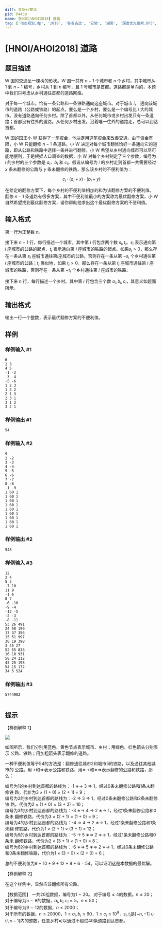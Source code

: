 ```yaml
---
diff: 普及+/提高
pid: P4438
name: [HNOI/AHOI2018] 道路
tag: ['动态规划,dp', '2018', '各省省选', '安徽', '湖南', '深度优先搜索,DFS', '树形 dp']
---
```

# [HNOI/AHOI2018] 道路
## 题目描述

W 国的交通呈一棵树的形状。W 国一共有 $n-1$ 个城市和 $n$ 个乡村，其中城市从 $1$ 到 $n-1$ 编号，乡村从 $1$ 到 $n$ 编号，且 $1$ 号城市是首都。道路都是单向的，本题中我们只考虑从乡村通往首都的道路网络。

对于每一个城市，恰有一条公路和一条铁路通向这座城市。对于城市 $i$， 通向该城市的道路（公路或铁路）的起点，要么是一个乡村，要么是一个编号比 $i$ 大的城市。没有道路通向任何乡村。除了首都以外，从任何城市或乡村出发只有一条道路；首都没有往外的道路。从任何乡村出发，沿着唯一往外的道路走，总可以到达首都。

W 国的国王小 W 获得了一笔资金，他决定用这笔资金来改善交通。由于资金有限，小 W 只能翻修 $n-1$ 条道路。小 W 决定对每个城市翻修恰好一条通向它的道路，即从公路和铁路中选择一条并进行翻修。小 W 希望从乡村通向城市可以尽可能地便利，于是根据人口调查的数据，小 W 对每个乡村制定了三个参数，编号为 $i$ 的乡村的三个参数是 $a_i$，$b_i$ 和 $c_i$。假设从编号为 $i$ 的乡村走到首都一共需要经过 $x$ 条未翻修的公路与 $y$ 条未翻修的铁路，那么该乡村的不便利值为：

$$c_i \cdot (a_i + x) \cdot (b_i + y)$$

在给定的翻修方案下，每个乡村的不便利值相加的和为该翻修方案的不便利值。 翻修 $n-1$ 条道路有很多方案，其中不便利值最小的方案称为最优翻修方案，小 W 自然希望找到最优翻修方案，请你帮助他求出这个最优翻修方案的不便利值。
## 输入格式

第一行为正整数 $n$。 

接下来 $n - 1$ 行，每行描述一个城市。其中第 $i$ 行包含两个数 $s_i,t_i$。$s_i$ 表示通向第 $i$ 座城市的公路的起点，$t_i$ 表示通向第 $i$ 座城市的铁路的起点。如果$s_i>0$，那么存在一条从第 $s_i$ 座城市通往第$i$座城市的公路，否则存在一条从第 $-s_i$ 个乡村通往第 $i$ 座城市的公路；$t_i$ 类似地，如果 $t_i > 0$，那么存在一条从第 $t_i$ 座城市通往第 $i$ 座城市的铁路，否则存在一条从第 $-t_i$ 个乡村通往第 $i$ 座城市的铁路。 

接下来 $n$ 行，每行描述一个乡村。其中第 $i$ 行包含三个数 $a_i,b_i,c_i$，其意义如题面所示。 
## 输出格式

输出一行一个整数，表示最优翻修方案的不便利值。
## 样例

### 样例输入 #1
```
6 
2 3 
4 5 
-1 -2 
-3 -4 
-5 -6 
1 2 3 
1 3 2 
2 1 3 
2 3 1 
3 1 2 
3 2 1
```
### 样例输出 #1
```
54
```
### 样例输入 #2
```
9 
2 -2 
3 -3 
4 -4 
5 -5 
6 -6 
7 -7 
8 -8 
-1 -9 
1 60 1 
1 60 1 
1 60 1 
1 60 1 
1 60 1 
1 60 1 
1 60 1 
1 60 1 
1 60 1
```
### 样例输出 #2
```
548
```
### 样例输入 #3
```
12 
2 4 
5 3 
-7 10 
11 9 
-1 6 
8 7 
-6 -10 
-9 -4
-12 -5 
-2 -3 
-8 -11 
53 26 491 
24 58 190 
17 37 356 
15 51 997 
30 19 398 
3 45 27 
52 55 838 
16 18 931 
58 24 212 
43 25 198 
54 15 172 
34 5 524
```
### 样例输出 #3
```
5744902
 

```
## 提示

【样例解释 1】 

![](https://cdn.luogu.com.cn/upload/pic/17506.png)

如图所示，我们分别用蓝色、黄色节点表示城市、乡村；用绿色、红色箭头分别表示 公路、铁路；用加粗箭头表示翻修的道路。 

一种不便利值等于54的方法是：翻修通往城市2和城市5的铁路，以及通往其他城市的 公路。用→和⇒表示公路和铁路，用∗→和∗⇒表示翻修的公路和铁路，那么： 

编号为1的乡村到达首都的路线为：-1 ∗→ 3 ⇒ 1，经过0条未翻修公路和1条未翻修铁 路，代价为3 × (1 + 0) × (2 + 1) = 9；  
编号为2的乡村到达首都的路线为：-2 ⇒ 3 ⇒ 1，经过0条未翻修公路和2条未翻修铁 路，代价为2 × (1 + 0) × (3 + 2) = 10；  
编号为3的乡村到达首都的路线为：-3 ∗→ 4 → 2 ∗→ 1，经过1条未翻修公路和0条未 翻修铁路，代价为3 × (2 + 1) × (1 + 0) = 9；  
编号为4的乡村到达首都的路线为：-4 ⇒ 4 → 2 ∗→ 1，经过1条未翻修公路和1条未翻 修铁路，代价为1 × (2 + 1) × (3 + 1) = 12；  
编号为5的乡村到达首都的路线为：-5 → 5 ∗⇒ 2 ∗→ 1，经过1条未翻修公路和0条未 翻修铁路，代价为2 × (3 + 1) × (1 + 0) = 8；  
编号为6的乡村到达首都的路线为：-6 ∗⇒ 5 ∗⇒ 2 ∗→ 1，经过0条未翻修公路和0条未翻修铁路，代价为1 × (3 + 0) × (2 + 0) = 6；  

总的不便利值为9 + 10 + 9 + 12 + 8 + 6 = 54。可以证明这是本数据的最优解。 

【样例解释 2】 

在这个样例中，显然应该翻修所有公路。


【数据范围】 
一共20组数据，编号为1 ∼ 20。 
对于编号$\le 4$的数据，$n \le 20$；  
对于编号为5 ∼ 8的数据，$a_i,b_i,c_i \le 5$，$n \le 50$；  
对于编号为9 ∼ 12的数据，$n \le 2000$；  
对于所有的数据，$n \le 20000$，$1 \le a_i,b_i \le 60$，$1 \le c_i \le 10^9$，$s_i,t_i$是$[-n,-1] \cup (i,n - 1]$内的整数，任意乡村可以通过不超过40条道路到达首都。
